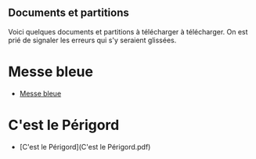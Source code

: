 ## Documents et partitions

Voici quelques documents et partitions à télécharger à télécharger. On est prié de signaler les erreurs qui s'y seraient glissées.

# Messe bleue

* [Messe bleue](MesseBleue/MesseBleueLy.pdf)

# C'est le Périgord
* [C'est le Périgord](C'est le Périgord.pdf)
